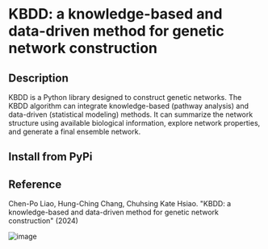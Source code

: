# KBDD: a knowledge-based and data-driven method for genetic network construction

## Description
KBDD is a Python library designed to construct genetic networks. The KBDD algorithm can integrate knowledge-based (pathway analysis) and data-driven (statistical modeling) methods. It can summarize the network structure using available biological information, explore network properties, and generate a final ensemble network. 

## Install from PyPi
<pip install KBDD>


## Reference
Chen-Po Liao, Hung-Ching Chang, Chuhsing Kate Hsiao. "KBDD: a knowledge-based and data-driven method for genetic network construction" (2024)

![image](https://github.com/Chen-Po/KBDD/assets/109202495/5c619eda-8f82-488b-b9cc-9bc76d1e6a7f)
